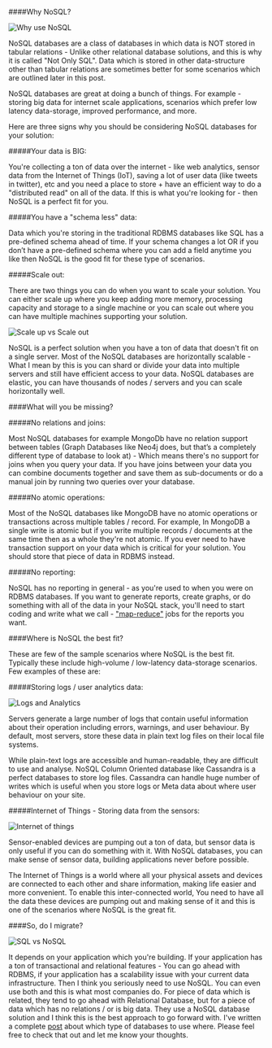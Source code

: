 ####Why NoSQL? 

![Why use NoSQL](https://blog.cloudboost.io/content/images/2015/06/nosql.jpg)

NoSQL databases are a class of databases in which data is NOT stored in tabular relations - Unlike other relational database solutions, and this is why it is called "Not Only SQL". Data which is stored in other data-structure other than tabular relations are sometimes better for some scenarios which are outlined later in this post. 

NoSQL databases are great at doing a bunch of things. For example - storing big data for internet scale applications, scenarios which prefer low latency data-storage, improved performance, and more. 

Here are three signs why you should be considering NoSQL databases for your solution: 

#####Your data is BIG: 


You're collecting a ton of data over the internet - like web analytics, sensor data from the Internet of Things (IoT), saving a lot of user data (like tweets in twitter), etc and you need a place to store + have an efficient way to do a "distributed read" on all of the data. If this is what you're looking for - then NoSQL is a perfect fit for you. 

#####You have a "schema less" data:

Data which you're storing in the traditional RDBMS databases like SQL has a pre-defined schema ahead of time. If your schema changes a lot OR if you don’t have a pre-defined schema where you can add a field anytime you like then NoSQL is the good fit for these type of scenarios. 

#####Scale out:

There are two things you can do when you want to scale your solution. You can either scale up where you keep adding more memory, processing capacity and storage to a single machine or you can scale out where you can have multiple machines supporting your solution. 

![Scale up vs Scale out](https://blog.cloudboost.io/content/images/2015/06/KB_Scale_Out-Up.png)

NoSQL is a perfect solution when you have a ton of data that doesn't fit on a single server. Most of the NoSQL databases are horizontally scalable - What I mean by this is you can shard or divide your data into multiple servers and still have efficient access to your data. NoSQL databases are elastic, you can have thousands of nodes / servers and you can scale horizontally well.  

####What will you be missing? 

#####No relations and joins: 

Most NoSQL databases for example MongoDb have no relation support between tables (Graph Databases like Neo4j does, but that’s a completely different type of database to look at) - Which means there's no support for joins when you query your data. If you have joins between your data you can combine documents together and save them as sub-documents or do a manual join by running two queries over your database.  

#####No atomic operations:

Most of the NoSQL databases like MongoDB have no atomic operations or transactions across multiple tables / record. For example, In MongoDB a single write is atomic but if you write multiple records / documents at the same time then as a whole they're not atomic. If you ever need to have transaction support on your data which is critical for your solution. You should store that piece of data in RDBMS instead. 

#####No reporting: 

NoSQL has no reporting in general - as you're used to when you were on RDBMS databases. If you want to generate reports, create graphs, or do something with all of the data in your NoSQL stack, you'll need to start coding and write what we call - ["map-reduce"](https://en.wikipedia.org/wiki/MapReduce) jobs for the reports you want.


####Where is NoSQL the best fit? 

These are few of the sample scenarios where NoSQL is the best fit. Typically these include high-volume / low-latency data-storage scenarios. Few examples of these are:  

#####Storing logs / user analytics data:

![Logs and Analytics](https://blog.cloudboost.io/content/images/2015/06/analytics-600.jpg)

Servers generate a large number of logs that contain useful information about their operation including errors, warnings, and user behaviour. By default, most servers, store these data in plain text log files on their local file systems.

While plain-text logs are accessible and human-readable, they are difficult to use and analyse. NoSQL Column Oriented database like Cassandra is a perfect databases to store log files. Cassandra can handle huge number of writes which is useful when you store logs or Meta data about where user behaviour on your site. 

#####Internet of Things - Storing data from the sensors:

![Internet of things](https://blog.cloudboost.io/content/images/2015/06/IoT-ConnectedDevicesImage.jpg)


Sensor-enabled devices are pumping out a ton of data, but sensor data is only useful if you can do something with it. With NoSQL databases, you can make sense of sensor data, building applications never before possible.

The Internet of Things is a world where all your physical assets and devices are connected to each other and share information, making life easier and more convenient. To enable this inter-connected world, You need to have all the data these devices are pumping out and making sense of it and this is one of the scenarios where NoSQL is the great fit.


####So, do I migrate? 

![SQL vs NoSQL](https://blog.cloudboost.io/content/images/2015/06/RDBMSvsNoSQL.jpeg)

It depends on your application which you're building. If your application has a ton of transactional and relational features - You can go ahead with RDBMS, if your application has a scalability issue with your current data infrastructure. Then I think you seriously need to use NoSQL. You can even use both and this is what most companies do. For piece of data which is related, they tend to go ahead with Relational Database, but for a piece of data which has no relations / or is big data. They use a NoSQL database solution and I think this is the best approach to go forward with. I've written a complete [post](http://blog.cloudboost.io/what-is-polyglot-persistence-and-how-can-it-help-your-app/) about which type of databases to use where. Please feel free to check that out and let me know your thoughts.


